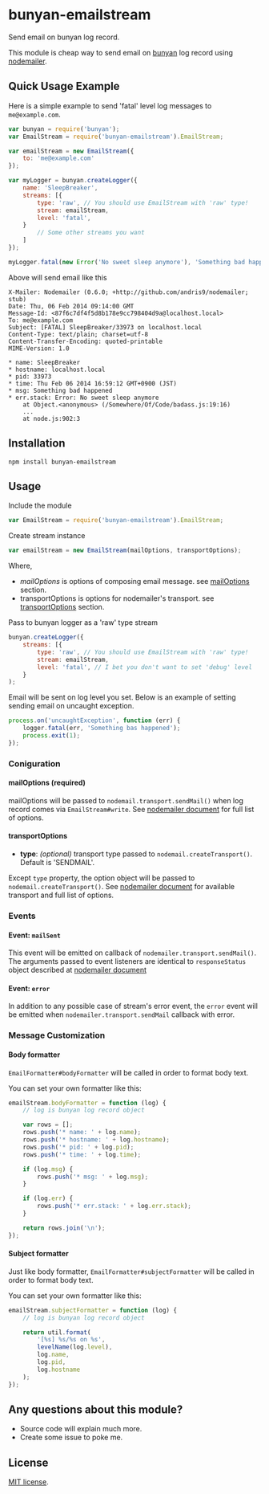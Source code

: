 bunyan-emailstream
==================

Send email on bunyan log record.

This module is cheap way to send email on
[bunyan](https://github.com/trentm/node-bunyan) log record using
[nodemailer](https://github.com/andris9/Nodemailer).

## Quick Usage Example

Here is a simple example to send 'fatal' level log messages to
`me@example.com`.

```js
var bunyan = require('bunyan');
var EmailStream = require('bunyan-emailstream').EmailStream;

var emailStream = new EmailStream({
    to: 'me@example.com'
});

var myLogger = bunyan.createLogger({
    name: 'SleepBreaker',
    streams: [{
        type: 'raw', // You should use EmailStream with 'raw' type!
        stream: emailStream,
        level: 'fatal',
    }
        // Some other streams you want
    ]
});

myLogger.fatal(new Error('No sweet sleep anymore'), 'Something bad happened');

```

Above will send email like this

```
X-Mailer: Nodemailer (0.6.0; +http://github.com/andris9/nodemailer; stub)
Date: Thu, 06 Feb 2014 09:14:00 GMT
Message-Id: <87f6c7df4f5d8b178e9cc798404d9a@localhost.local>
To: me@example.com
Subject: [FATAL] SleepBreaker/33973 on localhost.local
Content-Type: text/plain; charset=utf-8
Content-Transfer-Encoding: quoted-printable
MIME-Version: 1.0

* name: SleepBreaker
* hostname: localhost.local
* pid: 33973
* time: Thu Feb 06 2014 16:59:12 GMT+0900 (JST)
* msg: Something bad happened
* err.stack: Error: No sweet sleep anymore
    at Object.<anonymous> (/Somewhere/Of/Code/badass.js:19:16)
    ...
    at node.js:902:3
```

## Installation

```
npm install bunyan-emailstream
```

## Usage

Include the module

```js
var EmailStream = require('bunyan-emailstream').EmailStream;
```

Create stream instance

```js
var emailStream = new EmailStream(mailOptions, transportOptions);
```

Where,
* _mailOptions_ is options of composing email message. see
[mailOptions](#mailOptions) section.
* transportOptions is options for nodemailer's transport. see
[transportOptions](#transportOptions) section.

Pass to bunyan logger as a 'raw' type stream

```js
bunyan.createLogger({
    streams: [{
        type: 'raw', // You should use EmailStream with 'raw' type!
        stream: emailStream,
        level: 'fatal', // I bet you don't want to set 'debug' level
    }
);
```

Email will be sent on log level you set.
Below is an example of setting sending email on uncaught exception.

```js
process.on('uncaughtException', function (err) {
    logger.fatal(err, 'Something bas happened');
    process.exit(1);
});
```
### Coniguration
#### mailOptions (required)

mailOptions will be passed to `nodemail.transport.sendMail()` when log
record comes via `EmailStream#write`.
See [nodemailer document](https://github.com/andris9/Nodemailer/blob/master/README.md#e-mail-message-fields)
for full list of options.

#### transportOptions

* **type**: _(optional)_ transport type passed to `nodemail.createTransport()`. Default is 'SENDMAIL'.

Except `type` property, the option object will be passed to
`nodemail.createTransport()`.
See [nodemailer document](https://github.com/andris9/Nodemailer/blob/master/README.md)
for available transport and full list of options.

### Events

#### Event: `mailSent`

This event will be emitted on callback of
`nodemailer.transport.sendMail()`. The arguments passed to event listeners
are identical to `responseStatus` object described at [nodemailer 
document](https://github.com/andris9/Nodemailer/blob/master/README.md#return-callback)

#### Event: `error`

In addition to any possible case of stream's error event, the `error`
event will be emitted when `nodemailer.transport.sendMail` callback with error.

### Message Customization

#### Body formatter

`EmailFormatter#bodyFormatter` will be called in order to format body
text.

You can set your own formatter like this:

```js
emailStream.bodyFormatter = function (log) {
    // log is bunyan log record object

    var rows = [];
    rows.push('* name: ' + log.name);
    rows.push('* hostname: ' + log.hostname);
    rows.push('* pid: ' + log.pid);
    rows.push('* time: ' + log.time);

    if (log.msg) {
        rows.push('* msg: ' + log.msg);
    }

    if (log.err) {
        rows.push('* err.stack: ' + log.err.stack);
    }

    return rows.join('\n');
});
```

#### Subject formatter

Just like body formatter, `EmailFormatter#subjectFormatter` will be
called in order to format body text.

You can set your own formatter like this:

```js
emailStream.subjectFormatter = function (log) {
    // log is bunyan log record object

    return util.format(
        '[%s] %s/%s on %s',
        levelName(log.level),
        log.name,
        log.pid,
        log.hostname
    );
});
```

## Any questions about this module?

* Source code will explain much more.
* Create some issue to poke me.

## License

[MIT license](https://github.com/hyjin/bunyan-emailstream/blob/master/LICENSE).

